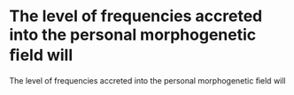 # The level of frequencies accreted into the personal morphogenetic ﬁeld will

The level of frequencies accreted into the personal morphogenetic ﬁeld will